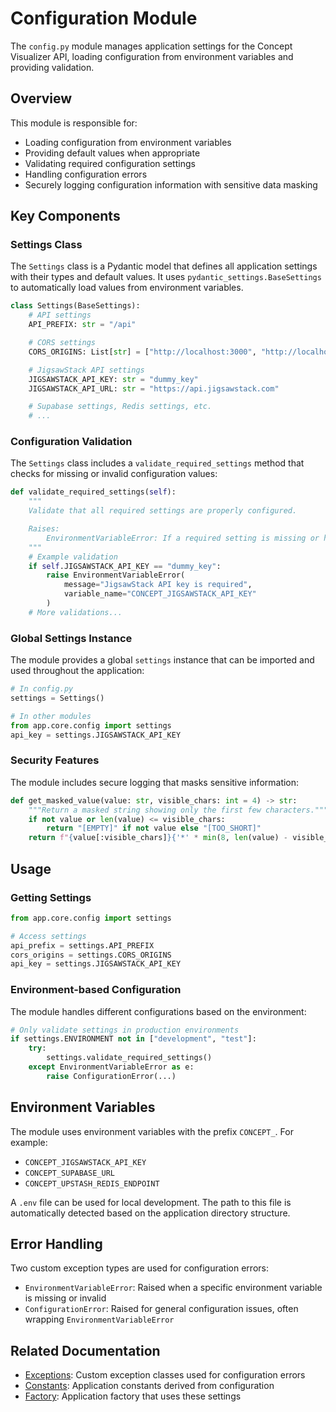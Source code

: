 # Configuration Module

The `config.py` module manages application settings for the Concept Visualizer API, loading configuration from environment variables and providing validation.

## Overview

This module is responsible for:

- Loading configuration from environment variables
- Providing default values when appropriate
- Validating required configuration settings
- Handling configuration errors
- Securely logging configuration information with sensitive data masking

## Key Components

### Settings Class

The `Settings` class is a Pydantic model that defines all application settings with their types and default values. It uses `pydantic_settings.BaseSettings` to automatically load values from environment variables.

```python
class Settings(BaseSettings):
    # API settings
    API_PREFIX: str = "/api"

    # CORS settings
    CORS_ORIGINS: List[str] = ["http://localhost:3000", "http://localhost:5173"]

    # JigsawStack API settings
    JIGSAWSTACK_API_KEY: str = "dummy_key"
    JIGSAWSTACK_API_URL: str = "https://api.jigsawstack.com"

    # Supabase settings, Redis settings, etc.
    # ...
```

### Configuration Validation

The `Settings` class includes a `validate_required_settings` method that checks for missing or invalid configuration values:

```python
def validate_required_settings(self):
    """
    Validate that all required settings are properly configured.

    Raises:
        EnvironmentVariableError: If a required setting is missing or has its default value
    """
    # Example validation
    if self.JIGSAWSTACK_API_KEY == "dummy_key":
        raise EnvironmentVariableError(
            message="JigsawStack API key is required",
            variable_name="CONCEPT_JIGSAWSTACK_API_KEY"
        )
    # More validations...
```

### Global Settings Instance

The module provides a global `settings` instance that can be imported and used throughout the application:

```python
# In config.py
settings = Settings()

# In other modules
from app.core.config import settings
api_key = settings.JIGSAWSTACK_API_KEY
```

### Security Features

The module includes secure logging that masks sensitive information:

```python
def get_masked_value(value: str, visible_chars: int = 4) -> str:
    """Return a masked string showing only the first few characters."""
    if not value or len(value) <= visible_chars:
        return "[EMPTY]" if not value else "[TOO_SHORT]"
    return f"{value[:visible_chars]}{'*' * min(8, len(value) - visible_chars)}"
```

## Usage

### Getting Settings

```python
from app.core.config import settings

# Access settings
api_prefix = settings.API_PREFIX
cors_origins = settings.CORS_ORIGINS
api_key = settings.JIGSAWSTACK_API_KEY
```

### Environment-based Configuration

The module handles different configurations based on the environment:

```python
# Only validate settings in production environments
if settings.ENVIRONMENT not in ["development", "test"]:
    try:
        settings.validate_required_settings()
    except EnvironmentVariableError as e:
        raise ConfigurationError(...)
```

## Environment Variables

The module uses environment variables with the prefix `CONCEPT_`. For example:

- `CONCEPT_JIGSAWSTACK_API_KEY`
- `CONCEPT_SUPABASE_URL`
- `CONCEPT_UPSTASH_REDIS_ENDPOINT`

A `.env` file can be used for local development. The path to this file is automatically detected based on the application directory structure.

## Error Handling

Two custom exception types are used for configuration errors:

- `EnvironmentVariableError`: Raised when a specific environment variable is missing or invalid
- `ConfigurationError`: Raised for general configuration issues, often wrapping `EnvironmentVariableError`

## Related Documentation

- [Exceptions](exceptions.md): Custom exception classes used for configuration errors
- [Constants](constants.md): Application constants derived from configuration
- [Factory](factory.md): Application factory that uses these settings
